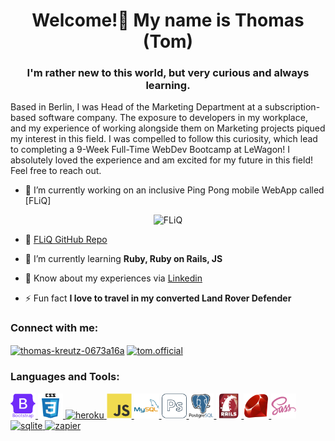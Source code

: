 <h1 align="center">Welcome!👋 My name is Thomas (Tom)</h1>
<h3 align="center">I'm rather new to this world, but very curious and always learning.</h3>

<p>Based in Berlin, I was Head of the Marketing Department at a subscription-based software company. The exposure to developers in my workplace, and my experience of working alongside them on Marketing projects piqued my interest in this field. I was compelled to follow this curiosity, which lead to completing a 9-Week Full-Time WebDev Bootcamp at LeWagon! I absolutely loved the experience and am excited for my future in this field! Feel free to reach out. <p>

- 🔭 I’m currently working on an inclusive Ping Pong mobile WebApp called [FLiQ]
  
<p align="center"><img src="https://www.notion.so/image/https%3A%2F%2Fs3-us-west-2.amazonaws.com%2Fsecure.notion-static.com%2F5c7c7c04-abab-405a-9757-8d6cb84682f3%2Fcollage_fliq.jpeg?table=block&id=509c7bcd-bec4-4a03-ac01-0e181805e9f7&spaceId=8e82678b-065f-4cb1-8ae2-093382298d03&width=2000&userId=fa18661e-ffaf-40f4-a1f0-2a669a28695c&cache=v2" alt="FLiQ" width="450" height="450"/></a>

- 🏓 [FLiQ GitHub Repo](https://bit.ly/fliq-gh)

- 🌱 I’m currently learning **Ruby, Ruby on Rails, JS**

- 📄 Know about my experiences via [Linkedin](https://bit.ly/tomslinkedin)

- ⚡ Fun fact **I love to travel in my converted Land Rover Defender**

<h3 align="left">Connect with me:</h3>
<p align="left">
<a href="https://linkedin.com/in/thomas-kreutz-0673a16a" target="blank"><img align="center" src="https://raw.githubusercontent.com/rahuldkjain/github-profile-readme-generator/master/src/images/icons/Social/linked-in-alt.svg" alt="thomas-kreutz-0673a16a" height="30" width="40" /></a>
<a href="https://instagram.com/tom.official" target="blank"><img align="center" src="https://raw.githubusercontent.com/rahuldkjain/github-profile-readme-generator/master/src/images/icons/Social/instagram.svg" alt="tom.official" height="30" width="40" /></a>
</p>

<h3 align="left">Languages and Tools:</h3>
<p align="left"> <a href="https://getbootstrap.com" target="_blank" rel="noreferrer"> <img src="https://raw.githubusercontent.com/devicons/devicon/master/icons/bootstrap/bootstrap-plain-wordmark.svg" alt="bootstrap" width="40" height="40"/> </a> <a href="https://www.w3schools.com/css/" target="_blank" rel="noreferrer"> <img src="https://raw.githubusercontent.com/devicons/devicon/master/icons/css3/css3-original-wordmark.svg" alt="css3" width="40" height="40"/> </a> <a href="https://heroku.com" target="_blank" rel="noreferrer"> <img src="https://www.vectorlogo.zone/logos/heroku/heroku-icon.svg" alt="heroku" width="40" height="40"/> </a> <a href="https://developer.mozilla.org/en-US/docs/Web/JavaScript" target="_blank" rel="noreferrer"> <img src="https://raw.githubusercontent.com/devicons/devicon/master/icons/javascript/javascript-original.svg" alt="javascript" width="40" height="40"/> </a> <a href="https://www.mysql.com/" target="_blank" rel="noreferrer"> <img src="https://raw.githubusercontent.com/devicons/devicon/master/icons/mysql/mysql-original-wordmark.svg" alt="mysql" width="40" height="40"/> </a> <a href="https://www.photoshop.com/en" target="_blank" rel="noreferrer"> <img src="https://raw.githubusercontent.com/devicons/devicon/master/icons/photoshop/photoshop-line.svg" alt="photoshop" width="40" height="40"/> </a> <a href="https://www.postgresql.org" target="_blank" rel="noreferrer"> <img src="https://raw.githubusercontent.com/devicons/devicon/master/icons/postgresql/postgresql-original-wordmark.svg" alt="postgresql" width="40" height="40"/> </a> <a href="https://rubyonrails.org" target="_blank" rel="noreferrer"> <img src="https://raw.githubusercontent.com/devicons/devicon/master/icons/rails/rails-original-wordmark.svg" alt="rails" width="40" height="40"/> </a> <a href="https://www.ruby-lang.org/en/" target="_blank" rel="noreferrer"> <img src="https://raw.githubusercontent.com/devicons/devicon/master/icons/ruby/ruby-original.svg" alt="ruby" width="40" height="40"/> </a> <a href="https://sass-lang.com" target="_blank" rel="noreferrer"> <img src="https://raw.githubusercontent.com/devicons/devicon/master/icons/sass/sass-original.svg" alt="sass" width="40" height="40"/> </a> <a href="https://www.sqlite.org/" target="_blank" rel="noreferrer"> <img src="https://www.vectorlogo.zone/logos/sqlite/sqlite-icon.svg" alt="sqlite" width="40" height="40"/> </a> <a href="https://zapier.com" target="_blank" rel="noreferrer"> <img src="https://www.vectorlogo.zone/logos/zapier/zapier-icon.svg" alt="zapier" width="40" height="40"/> </a> </p>
